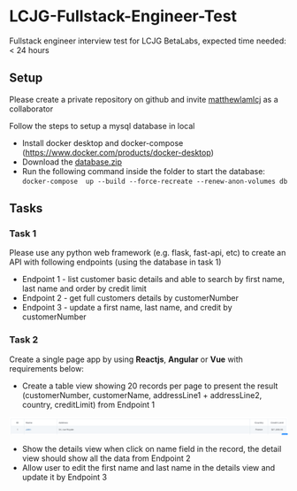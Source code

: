 # LCJG-Fullstack-Engineer-Test

Fullstack engineer interview test for LCJG BetaLabs, expected time needed: < 24 hours

## Setup

Please create a private repository on github and invite [matthewlamlcj](https://github.com/matthewlamlcj) as a collaborator

Follow the steps to setup a mysql database in local
- Install docker desktop and docker-compose (https://www.docker.com/products/docker-desktop)
- Download the [database.zip](https://github.com/LCJG-BetaLabs/LCJG-Fullstack-Engineer-Test/raw/main/database.zip)
- Run the following command inside the folder to start the database: `docker-compose  up --build --force-recreate --renew-anon-volumes db`

## Tasks

### Task 1
Please use any python web framework (e.g. flask, fast-api, etc) to create an API with following endpoints (using the database in task 1)

- Endpoint 1 - list customer basic details and able to search by first name, last name and order by credit limit
- Endpoint 2 - get full customers details by customerNumber
- Endpoint 3 - update a first name, last name, and credit by customerNumber


### Task 2
Create a single page app by using **Reactjs**, **Angular** or **Vue** with requirements below: 

- Create a table view showing 20 records per page to present the result (customerNumber, customerName, addressLine1 + addressLine2, country, creditLimit) from Endpoint 1

![Row](https://github.com/LCJG-BetaLabs/LCJG-Fullstack-Engineer-Test/blob/main/demo%20row.png?raw=true)
- Show the details view when click on name field in the record, the detail view should show all the data from Endpoint 2
- Allow user to edit the first name and last name in the details view and update it by Endpoint 3

